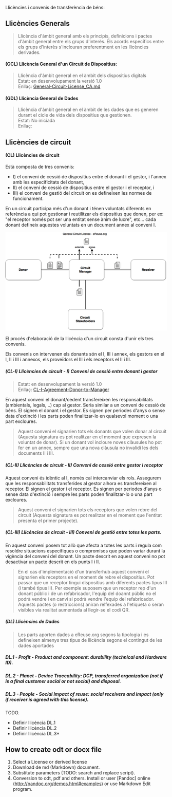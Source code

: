 Llicències i convenis de transferència de béns:

## Llicències Generals

 > Llicència d'àmbit general amb els principis, definicions i pactes d'àmbit general entre els grups d'interès. Els acords específics entre els grups d'interès s'inclouran preferentment en les llicències derivades. 

#### (GCL) Llicència General d'un Circuit de Dispositius:

> Llicència d'àmbit general en el àmbit dels dispositius digitals  
> Estat: en desenvolupament la versió 1.0  
> Enllaç: [General-Circuit-License_CA.md](https://github.com/eReuse/commons/blob/devel/0-GCL-General-Circuit-License/General-Circuit-License_CA.md)


#### (GDL) Llicència General de Dades

> Llicència d'àmbit general en el àmbit de les dades que es generen durant el cicle de vida dels dispositius que gestionen.  
> Estat: No iniciada  
> Enllaç: 

## Llicències de circuit

#### (CL) Llicències de circuit

Està composta de tres convenis:

 * I) el conveni de cessió de dispositius entre el donant i el gestor, i l'annex amb les especificitats del donant, 
 * II) el conveni de cessió de dispositius entre el gestor i el receptor, i
 * III) el conveni de gestió del circuit on es defineixen les normes de funcionament.

En un circuit participa més d'un donant i ténen voluntats diferents en referència a qui pot gestionar i reutilitzar els dispositius que donen, per ex: "el receptor només pot ser una entitat sense ànim de lucre", etc... cada donant defineix aquestes voluntats en un document annex al conveni I. 

![Image of Document schema License](./98-utils/img/DocumentLicenseSchema.png) 

El procés d'elaboració de la llicència d'un circuit consta d'unir els tres convenis.

Els convenis on intervenen els donants són el I, III i annex, els gestors en el I, II i III i annexos, els proveïdors el III i els receptors el II i III. 
  
##### (CL-I) Llicències de circuit  - I) Conveni de cessió entre donant i gestor <!-- EN: DEED-OF-ASSIGNMENT-OF-ASSETS-DONOR-TO-MANAGER -->

> Estat: en desenvolupament la versió 1.0  
> Enllaç: [CL-I-Agreement-Donor-to-Manager](./1-CL-Circuit-License/CL-I-Agreement-Donor-To-Manager-Annex.md)

En aquest conveni el donant/cedent transfereixen les responsabilitats (ambientals, legals, ..) cap al gestor. Seria similar a un conveni de cessió de béns. El signen el donant i el gestor. Es signen per periodes d'anys o sense data d'extinció i les parts poden finalitzar-lo en qualsevol moment o una part excloures.

> Aquest conveni el signarien tots els donants que volen donar al circuit (Aquesta signatura es pot realitzar en el moment que expresen la voluntat de donar). 
> Si un donant vol incloure noves clàusules ho pot fer en un annex, sempre que una nova clàusula no invalidi les dels documents II i III.

##### (CL-II) Llicències de circuit  - II) Conveni de cessió entre gestor i receptor

Aquest conveni és idèntic al I, només cal intercanviar els rols. Assegurem que les responsabilitats transferides al gestor alhora es transfereixen al receptor. El signen el gestor i el receptor. Es signen per periodes d'anys o sense data d'extinció i sempre les parts poden finalitzar-lo o una part excloures.

> Aquest conveni el signarien tots els receptors que volen rebre del circuit (Aquesta signatura es pot realitzar en el moment que l'entitat presenta el primer projecte).  

##### (CL-III) Llicències de circuit  - III) Conveni de gestió entre totes les parts.

En aquest conveni posem tot allò que afecta a totes les parts i regula com resoldre situacions específiques o compromisos que poden variar durant la vigència del conveni del donant. Un pacte descrit en aquest conveni no pot desactivar un pacte descrit en els punts I i II. 

> En el cas d'implementació d'un transferhub aquest conveni el signarien els receptors en el moment de rebre el dispositius. Pot passar que un receptor tingui dispositius amb diferents pactes tipus III (i també tipus II). Per exemple suposem que un receptor rep d'un donant públic i de un refabricador, l'equip del doannt públic no el podrà vendre i en canvi si podrà vendre l'equip del refabricador. Aquests pactes (o restriccions) aniran relfexades a l'etiqueta o seran visibles via realitat aumentada al llegir-se el codi QR.

##### (DL) Llicències de Dades
> Les parts aporten dades a eReuse.org segons la tipologia i es defineixen almenys tres tipus de llicència segons el contingut de les dades aportades

##### DL.1 - Profit - Product and component: durability (technical and Hardware ID).
##### DL.2 - Planet - Device Traceability: DCP, transferred organization (not if is a final customer social or not social) and disposal.
##### DL.3 - People - Social Impact of reuse: social receivers and impact (only if receiver is agreed with this license).

TODO.
 * Definir llicència DL.1
 * Definir llicència DL.2
 * Definir llicència DL.3* 

## How to create odt or docx file
1.  Select a License or derived license
2.  Download de md (Markdown) document.
3.  Substitute parameters (TODO: search and replace script).
4.  Conversion to odt, pdf and others. Install or user [Pandoc] online (http://pandoc.org/demos.html#examples) or use Markdown Edit program.

